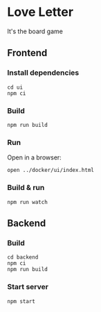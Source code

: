 # Love Letter
It's the board game

## Frontend

### Install dependencies
```
cd ui
npm ci
```
### Build
```
npm run build
```
### Run
Open in a browser: 
```
open ../docker/ui/index.html
```

### Build & run
```
npm run watch
```

## Backend

### Build
```
cd backend
npm ci
npm run build
```

### Start server
```
npm start
```